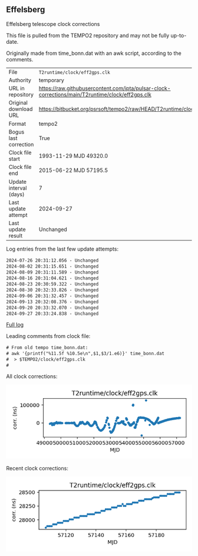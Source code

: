 
## Effelsberg

Effelsberg telescope clock corrections

This file is pulled from the TEMPO2 repository and may not be fully
up-to-date.

Originally made from time_bonn.dat with an awk script, according to
the comments.

|     |     |
|:--- |:--- |
| File | `T2runtime/clock/eff2gps.clk` |
| Authority | temporary |
| URL in repository | <https://raw.githubusercontent.com/ipta/pulsar-clock-corrections/main/T2runtime/clock/eff2gps.clk> |
| Original download URL | <https://bitbucket.org/psrsoft/tempo2/raw/HEAD/T2runtime/clock/eff2gps.clk> |
| Format | tempo2 |
| Bogus last correction | True |
| Clock file start | 1993-11-29 MJD 49320.0 |
| Clock file end | 2015-06-22 MJD 57195.5 |
| Update interval (days) | 7 |
| Last update attempt | 2024-09-27 |
| Last update result | Unchanged |

Log entries from the last few update attempts:
```
2024-07-26 20:31:12.056 - Unchanged
2024-08-02 20:31:15.651 - Unchanged
2024-08-09 20:31:11.589 - Unchanged
2024-08-16 20:31:04.621 - Unchanged
2024-08-23 20:30:59.322 - Unchanged
2024-08-30 20:32:33.826 - Unchanged
2024-09-06 20:31:32.457 - Unchanged
2024-09-13 20:32:08.376 - Unchanged
2024-09-20 20:33:32.070 - Unchanged
2024-09-27 20:33:24.838 - Unchanged
```
[Full log](https://raw.githubusercontent.com/ipta/pulsar-clock-corrections/main/log/T2runtime/clock/eff2gps.clk.log)

Leading comments from clock file:

    # From old tempo time_bonn.dat:
    # awk '{printf("%11.5f %10.5e\n",$1,$3/1.e6)}' time_bonn.dat
    #  > $TEMPO2/clock/eff2gps.clk
    #



All clock corrections:

![plot of all clock corrections](eff2gps.clk.png "All corrections")

Recent clock corrections:

![plot of recent clock corrections](eff2gps.clk.short.png "Recent corrections")


